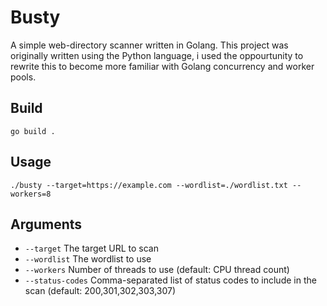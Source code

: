 # Busty

A simple web-directory scanner written in Golang. This project was originally written using the Python language, i used the oppourtunity to rewrite this to become more familiar with Golang concurrency and worker pools.

## Build

```console
go build .
```

## Usage

```console
./busty --target=https://example.com --wordlist=./wordlist.txt --workers=8
```

## Arguments

- `--target` The target URL to scan
- `--wordlist` The wordlist to use
- `--workers` Number of threads to use (default: CPU thread count)
- `--status-codes` Comma-separated list of status codes to include in the scan (default: 200,301,302,303,307)
